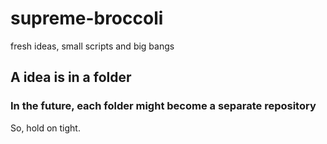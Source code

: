 # supreme-broccoli
fresh ideas, small scripts and big bangs

## A idea is in a folder
### In the future, each folder might become a separate repository
So, hold on tight.

